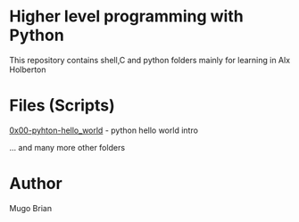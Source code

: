 # Higher level programming with Python
This repository contains shell,C and python folders mainly for learning in Alx Holberton
# Files (Scripts)
[0x00-pyhton-hello_world](./0x00-python-hello_world) - python hello world intro

... and many more other folders

# Author
Mugo Brian

